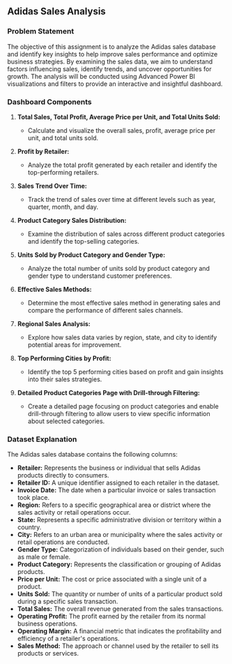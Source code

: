 ## Adidas Sales Analysis

### Problem Statement
The objective of this assignment is to analyze the Adidas sales database and identify key insights to help improve sales performance and optimize business strategies. By examining the sales data, we aim to understand factors influencing sales, identify trends, and uncover opportunities for growth. The analysis will be conducted using Advanced Power BI visualizations and filters to provide an interactive and insightful dashboard.

### Dashboard Components

1. **Total Sales, Total Profit, Average Price per Unit, and Total Units Sold:**
   - Calculate and visualize the overall sales, profit, average price per unit, and total units sold.

2. **Profit by Retailer:**
   - Analyze the total profit generated by each retailer and identify the top-performing retailers.

3. **Sales Trend Over Time:**
   - Track the trend of sales over time at different levels such as year, quarter, month, and day.

4. **Product Category Sales Distribution:**
   - Examine the distribution of sales across different product categories and identify the top-selling categories.

5. **Units Sold by Product Category and Gender Type:**
   - Analyze the total number of units sold by product category and gender type to understand customer preferences.

6. **Effective Sales Methods:**
   - Determine the most effective sales method in generating sales and compare the performance of different sales channels.

7. **Regional Sales Analysis:**
   - Explore how sales data varies by region, state, and city to identify potential areas for improvement.

8. **Top Performing Cities by Profit:**
   - Identify the top 5 performing cities based on profit and gain insights into their sales strategies.

9. **Detailed Product Categories Page with Drill-through Filtering:**
   - Create a detailed page focusing on product categories and enable drill-through filtering to allow users to view specific information about selected categories.

### Dataset Explanation

The Adidas sales database contains the following columns:

- **Retailer:** Represents the business or individual that sells Adidas products directly to consumers.
- **Retailer ID:** A unique identifier assigned to each retailer in the dataset.
- **Invoice Date:** The date when a particular invoice or sales transaction took place.
- **Region:** Refers to a specific geographical area or district where the sales activity or retail operations occur.
- **State:** Represents a specific administrative division or territory within a country.
- **City:** Refers to an urban area or municipality where the sales activity or retail operations are conducted.
- **Gender Type:** Categorization of individuals based on their gender, such as male or female.
- **Product Category:** Represents the classification or grouping of Adidas products.
- **Price per Unit:** The cost or price associated with a single unit of a product.
- **Units Sold:** The quantity or number of units of a particular product sold during a specific sales transaction.
- **Total Sales:** The overall revenue generated from the sales transactions.
- **Operating Profit:** The profit earned by the retailer from its normal business operations.
- **Operating Margin:** A financial metric that indicates the profitability and efficiency of a retailer's operations.
- **Sales Method:** The approach or channel used by the retailer to sell its products or services.

